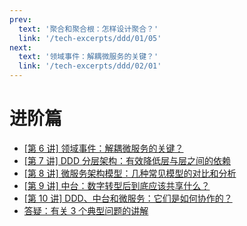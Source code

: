 ```yaml
---
prev:
  text: '聚合和聚合根：怎样设计聚合？'
  link: '/tech-excerpts/ddd/01/05'
next:
  text: '领域事件：解耦微服务的关键？'
  link: '/tech-excerpts/ddd/02/01'
---
```


# 进阶篇

- [[第 6 讲] 领域事件：解耦微服务的关键？](./01.md)
- [[第 7 讲] DDD 分层架构：有效降低层与层之间的依赖](./02.md)
- [[第 8 讲] 微服务架构模型：几种常见模型的对比和分析](./03.md)
- [[第 9 讲] 中台：数字转型后到底应该共享什么？](./04.md)
- [[第 10 讲] DDD、中台和微服务：它们是如何协作的？](./05.md)
- [答疑：有关 3 个典型问题的讲解](./06.md)
